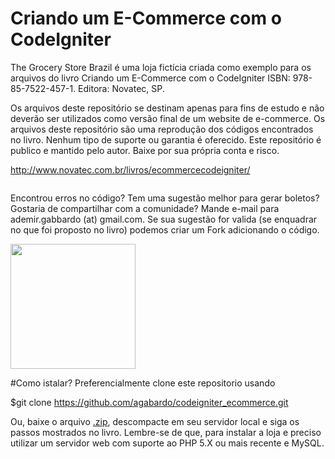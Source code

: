 # Criando um E-Commerce com o CodeIgniter
The Grocery Store Brazil é uma loja fictícia criada como exemplo para os arquivos do livro Criando um E-Commerce com o CodeIgniter ISBN: 978-85-7522-457-1. Editora: Novatec, SP.

Os arquivos deste repositório se destinam apenas para fins de estudo e não deverão ser utilizados como versão final de um website de e-commerce. Os arquivos deste repositório são uma reprodução dos códigos encontrados no livro. Nenhum tipo de suporte ou garantia é oferecido. Este repositório é publico e mantido pelo autor. Baixe por sua própria conta e risco.

http://www.novatec.com.br/livros/ecommercecodeigniter/

<img src="https://ademirgabardo.files.wordpress.com/2016/02/screenshot-2016-02-11-20-29-31.png" alt=""/>

Encontrou erros no código? Tem uma sugestão melhor para gerar boletos? Gostaria de compartilhar com a comunidade? Mande e-mail para ademir.gabbardo (at) gmail.com. Se sua sugestão for valida (se enquadrar no que foi proposto no livro) podemos criar um Fork adicionando o código. 

<img style='width:200px' src="http://www.novatec.com.br/livros/ecommercecodeigniter/capa_ampliada9788575224571.jpg" alt=""/>

#Como istalar?
Preferencialmente clone este repositorio usando 

$git clone https://github.com/agabardo/codeigniter_ecommerce.git

Ou, baixe o arquivo <a href='https://github.com/agabardo/codeigniter_ecommerce/archive/master.zip'>.zip</a>, descompacte em seu servidor local e siga os passos mostrados no livro.
Lembre-se de que, para instalar a loja e preciso utilizar um servidor web com suporte ao PHP 5.X ou mais recente e MySQL.

